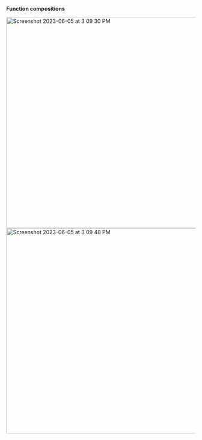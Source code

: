 **Function compositions**

<img width="561" alt="Screenshot 2023-06-05 at 3 09 30 PM" src="https://github.com/moni97/jsProblems/assets/25766765/00bf8cd8-739e-48a5-af44-08aa4df81e60">

<img width="546" alt="Screenshot 2023-06-05 at 3 09 48 PM" src="https://github.com/moni97/jsProblems/assets/25766765/2504b367-c70f-4ba5-b50a-86f866ae1557">

